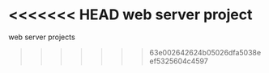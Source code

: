 <<<<<<< HEAD
web server project
=======
web server projects
>>>>>>> 63e002642624b05026dfa5038eef5325604c4597

